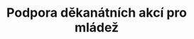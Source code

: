 ---
id: 7a081d6f-e587-4f89-b046-eb169063ebc6
title: Podpora děkanátních akcí pro mládež
price: 6
year: 2019
description: Mezi námi děvčaty, Podzimní víkendovka, Puťák
kouskovani: true
locationName: undefined
position:
  lng: 18.256962353568
  lat: 49.83101604334554
---